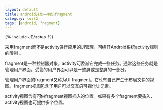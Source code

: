 ```yaml
---
layout: default
title: android开发——初识fragment
category: test2
tags: [android, fragment]
---
```

{% include JB/setup %}


采用fragment而不是activity进行应用的UI管理，可绕开Android系统activity规则的限制 。

fragment是一种控制器对象，activity可委派它完成一些任务。通常这些任务就是管理用户界面。受管的用户界面可以是一整屏或是整屏的一部分。

 管理用户界面的fragment又称为UI fragment。它也有自己产生于布局文件的视图。fragment视图包含了用户可以交互的可视化UI元素。

 activity视图含有可供fragment视图插入的位置。如果有多个fragment要插入，activity视图也可提供多个位置。
